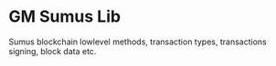 # GM Sumus Lib

Sumus blockchain lowlevel methods, transaction types, transactions signing, block data etc.
